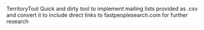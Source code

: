 TerritoryTool
Quick and dirty tool to implement mailing lists provided as .csv and convert it to include direct links to fastpeoplesearch.com for further research
